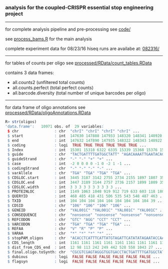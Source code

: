 ### analysis for the coupled-CRISPR essential stop engineering project
___
for complete analysis pipeline and pre-processing see [code/](code/)

see [process_bams.R](code/03_process_bams.R) for the main analysis

complete experiment data for 08/23/16 hiseq runs are availabe at:
[082316/](https://drive.google.com/open?id=0ByJ-NQ1MGtWIMXNacU55dGVXWUk)

___
for tables of counts per oligo see [processed/RData/count_tables.RData](https://drive.google.com/open?id=0ByJ-NQ1MGtWIa3RraUhfa1BwQU0)

contains 3 data frames:
+ all.counts2 (unfiltered total counts)
+ all.counts.perfect (total perfect counts)
+ all.barcode.diversity (total number of unique barcodes per oligo)
___

for data frame of oligo annotations
see [processed/RData/oligoAnnotations.RData](https://drive.google.com/open?id=0ByJ-NQ1MGtWIR3pKWk5qeGZBUjg)

```r
R> str(oligos)
'data.frame':   10971 obs. of  29 variables:
 $ chr                : chr  "chrI" "chrI" "chrI" "chrI" ...
 $ start              : int  147630 147888 147933 148320 148341 148920 149178 149268 150723 143077 ...
 $ end                : int  147632 147890 147935 148322 148343 148922 149180 149270 150725 143079 ...
 $ coding             : logi  TRUE TRUE TRUE TRUE TRUE TRUE ...
 $ Index              : int  15301 15318 6322 6335 15339 15368 15376 15381 6391 15138 ...
 $ guide              : chr  "TACTGATTTTGATGGCTATT" "AGACAAAATTGAATACAGCA" "GAATTGGCATATATAATCAG" "ATTTCATTTCTAGTGGTCGA" ...
 $ guideStrand        : chr  "-" "-" "+" "+" ...
 $ case               : int  -2 0 0 0 0 -1 0 -2 1 -1 ...
 $ codingStrand       : chr  "-" "-" "-" "-" ...
 $ varAllele          : chr  "TGA" "TGA" "TGA" "TGA" ...
 $ CDSLOC.start       : int  3445 3187 3142 2755 2734 2155 1897 1807 352 538 ...
 $ CDSLOC.end         : int  3447 3189 3144 2757 2736 2157 1899 1809 354 540 ...
 $ CDSLOC.width       : int  3 3 3 3 3 3 3 3 3 3 ...
 $ PROTEINLOC         : int  1149 1063 1048 919 912 719 633 603 118 180 ...
 $ QUERYID            : int  468 485 418 431 506 535 543 548 487 463 ...
 $ TXID               : int  104 104 104 104 104 104 104 104 104 39 ...
 $ CDSID              : chr  "106" "106" "106" "106" ...
 $ GENEID             : chr  "YAL001C" "YAL001C" "YAL001C" "YAL001C" ...
 $ CONSEQUENCE        : chr  "nonsense" "nonsense" "nonsense" "nonsense" ...
 $ REFCODON           : chr  "GTC" "AGG" "CCT" "CCT" ...
 $ VARCODON           : chr  "TGA" "TGA" "TGA" "TGA" ...
 $ REFAA              : chr  "V" "R" "P" "P" ...
 $ VARAA              : chr  "*" "*" "*" "*" ...
 $ stopPAM_oligos     : chr  "ACACCTCATTTCATTATGTAGATTCATATATAGAATACCAATTATGATTTCACCAATAGCCATCAAAATCAGTAGTTATTAATACTTGTCTTTCTAGGAGC" "CCCATAAACGAGAAAATGGTTTGCCCAGTGGAACTTTGACAGCAGACTTTCATGCTGTATTCAATTTTGTCTGAGAATTGGCATATATAATCAGAGGGGGA" "ACTTCCTTGCTGTATTCAATTTTGTCTGAGAATTGGCATATATAATCAGTCAGGGAGTTAATGTTCGTATTTCAAATCTCCTTGAAGTATACGTTAAAGGT" "ATTCGTTTCCAACGTTCTTCAACGCCTCTATTTCATTTCTAGTGGTCGATCAACTTTCTATTAATATGGACCGGATCACTGTGCGAATATAATCGTCGCTT" ...
 $ CDS_length         : int  1161 1161 1161 1161 1161 1161 1161 1161 1161 207 ...
 $ dist_from_CDS_end  : int  12 98 113 242 249 442 528 558 1043 27 ...
 $ final.oligo.toSynth: chr  "CGCGTCGAGTAGGGTGGTGACCTACTGATTTTGATGGCTATTGTTTTAGAGCATGCCGATCGATACGCGTACACCTCATTTCATTATGTAGATTCATATATAGAATACCAATTATGATTTCACCAAT"| __truncated__ "GCCGTGTGAAGCTGGTCCCCCTCTGATTATATATGCCAATTCTCAGACAAAATTGAATACAGCATGAAAGTCTGCTGTCAAAGTTCCACTGGGCAAACCATTTTCTCGTTTATGGGACGCGTATCGA"| __truncated__ "CGCGTCGAGTAGGGTGGTGACCGAATTGGCATATATAATCAGGTTTTAGAGCATGCCGATCGATACGCGTACTTCCTTGCTGTATTCAATTTTGTCTGAGAATTGGCATATATAATCAGTCAGGGAG"| __truncated__ "CGCGTCGAGTAGGGTGGTGACCATTTCATTTCTAGTGGTCGAGTTTTAGAGCATGCCGATCGATACGCGTATTCGTTTCCAACGTTCTTCAACGCCTCTATTTCATTTCTAGTGGTCGATCAACTTT"| __truncated__ ...
 $ dubious            : logi  FALSE FALSE FALSE FALSE FALSE FALSE ...
 $ flagsyn            : logi  FALSE FALSE FALSE FALSE FALSE FALSE ...
```
